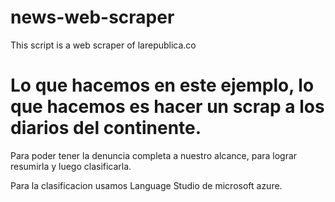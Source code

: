# news-web-scraper
This script is a web scraper of larepublica.co

# Lo que hacemos en este ejemplo, lo que hacemos es hacer un scrap a los diarios del continente.

Para poder tener la denuncia completa a nuestro alcance, para lograr resumirla y luego clasificarla.

Para la clasificacion usamos Language Studio de microsoft azure. 
